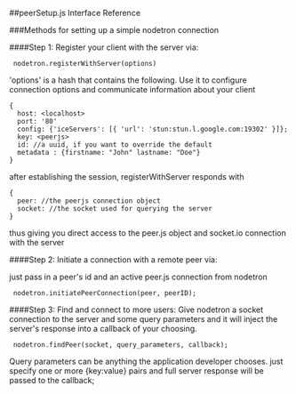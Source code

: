 ##peerSetup.js Interface Reference

###Methods for setting up a simple nodetron connection

####Step 1: Register your client with the server via:

     nodetron.registerWithServer(options)

'options' is a hash that contains the following.   Use it to configure connection options and communicate information about your client

    {
      host: <localhost>
      port: '80'
      config: {'iceServers': [{ 'url': 'stun:stun.l.google.com:19302' }]};
      key: <peerjs>
      id: //a uuid, if you want to override the default
      metadata : {firstname: "John" lastname: "Doe"}
    }

after establishing the session, registerWithServer responds with

    {
      peer: //the peerjs connection object
      socket: //the socket used for querying the server
    }

thus giving you direct access to the peer.js object and socket.io connection with the server

####Step 2: Initiate a connection with a remote peer via:

just pass in a peer's id and an active peer.js connection from nodetron

     nodetron.initiatePeerConnection(peer, peerID);

####Step 3: Find and connect to more users:
Give nodetron a socket connection to the server and some query parameters and it will inject the server's response into a callback of your choosing.

     nodetron.findPeer(socket, query_parameters, callback);

Query parameters can be anything the application developer chooses.  just specify one or more {key:value} pairs and full server response will be passed to the callback;
